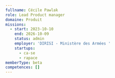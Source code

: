```yaml
---
fullname: Cécile Pawlak
role: Lead Product manager
domaine: Produit
missions:
  - start: 2023-10-10
    end: 2026-10-09
    status: admin
    employer: 'DIRISI - Ministère des Armées '
    startups:
      - ca-se
      - rapace
memberType: beta
competences: []
---
```


